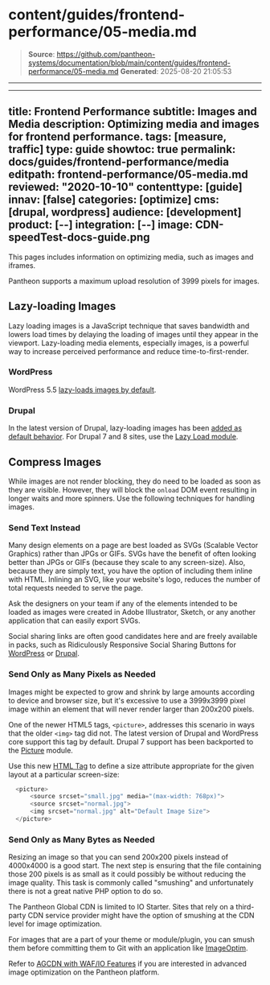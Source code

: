 # content/guides/frontend-performance/05-media.md

> **Source**: https://github.com/pantheon-systems/documentation/blob/main/content/guides/frontend-performance/05-media.md
> **Generated**: 2025-08-20 21:05:53

---

---
title: Frontend Performance
subtitle: Images and Media
description: Optimizing media and images for frontend performance.
tags: [measure, traffic]
type: guide
showtoc: true
permalink: docs/guides/frontend-performance/media
editpath: frontend-performance/05-media.md
reviewed: "2020-10-10"
contenttype: [guide]
innav: [false]
categories: [optimize]
cms: [drupal, wordpress]
audience: [development]
product: [--]
integration: [--]
image: CDN-speedTest-docs-guide.png
---

This pages includes information on optimizing media, such as images and iframes.

<Alert title="Note"  type="info" >

Pantheon supports a maximum upload resolution of 3999 pixels for images.

</Alert>

## Lazy-loading Images

Lazy loading images is a JavaScript technique that saves bandwidth and lowers load times by delaying the loading of images until they appear in the viewport. Lazy-loading media elements, especially images, is a powerful way to increase perceived performance and reduce time-to-first-render.

### WordPress

WordPress 5.5 [lazy-loads images by default](https://make.wordpress.org/core/2020/04/08/lazy-loading-of-images-is-in-core/).

### Drupal

In the latest version of Drupal, lazy-loading images has been [added as default behavior](https://www.drupal.org/blog/drupal-1-0). For Drupal 7 and 8 sites, use the [Lazy Load module](https://www.drupal.org/project/lazy).

## Compress Images

While images are not render blocking, they do need to be loaded as soon as they are visible. However, they will block the `onload` DOM event resulting in longer waits and more spinners. Use the following techniques for handling images.

### Send Text Instead

Many design elements on a page are best loaded as SVGs (Scalable Vector Graphics) rather than JPGs or GIFs. SVGs have the benefit of often looking better than JPGs or GIFs (because they scale to any screen-size). Also, because they are simply text, you have the option of including them inline with HTML. Inlining an SVG, like your website's logo, reduces the number of total requests needed to serve the page.

Ask the designers on your team if any of the elements intended to be loaded as images were created in Adobe Illustrator, Sketch, or any another application that can easily export SVGs.

Social sharing links are often good candidates here and are freely available in packs, such as Ridiculously Responsive Social Sharing Buttons for [WordPress](https://wordpress.org/plugins/rrssb/) or [Drupal](https://www.drupal.org/project/rrssb).

### Send Only as Many Pixels as Needed

Images might be expected to grow and shrink by large amounts according to device and browser size, but it's excessive to use a 3999x3999 pixel image within an element that will never render larger than 200x200 pixels.

One of the newer HTML5 tags, `<picture>`, addresses this scenario in ways that the older `<img>` tag did not. The latest version of Drupal and WordPress core support this tag by default. Drupal 7 support has been backported to the [Picture](https://www.drupal.org/project/picture) module.

Use this new [HTML Tag](https://www.w3schools.com/tags/tag_picture.asp) to define a size attribute appropriate for the given layout at a particular screen-size:

```php
  <picture>
      <source srcset="small.jpg" media="(max-width: 768px)">
      <source srcset="normal.jpg">
      <img srcset="normal.jpg" alt="Default Image Size">
  </picture>
```

### Send Only as Many Bytes as Needed

Resizing an image so that you can send 200x200 pixels instead of 4000x4000 is a good start. The next step is ensuring that the file containing those 200 pixels is as small as it could possibly be without reducing the image quality. This task is commonly called "smushing" and unfortunately there is not a great native PHP option to do so.

The Pantheon Global CDN is limited to IO Starter. Sites that rely on a third-party CDN service provider might have the option of smushing at the CDN level for image optimization.

For images that are a part of your theme or module/plugin, you can smush them before committing them to Git with an application like [ImageOptim](https://imageoptim.com/mac).

Refer to [AGCDN with WAF/IO Features](/guides/agcdn/agcdn-wafio) if you are interested in advanced image optimization on the Pantheon platform.